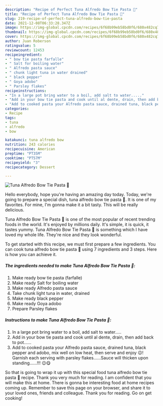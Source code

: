 ```yaml
---
description: "Recipe of Perfect Tuna Alfredo Bow Tie Pasta 🍝"
title: "Recipe of Perfect Tuna Alfredo Bow Tie Pasta 🍝"
slug: 219-recipe-of-perfect-tuna-alfredo-bow-tie-pasta
date: 2021-12-08T06:33:28.347Z
image: https://img-global.cpcdn.com/recipes/6f68b99eb58bd0f6/680x482cq70/tuna-alfredo-bow-tie-pasta-recipe-main-photo.jpg
thumbnail: https://img-global.cpcdn.com/recipes/6f68b99eb58bd0f6/680x482cq70/tuna-alfredo-bow-tie-pasta-recipe-main-photo.jpg
cover: https://img-global.cpcdn.com/recipes/6f68b99eb58bd0f6/680x482cq70/tuna-alfredo-bow-tie-pasta-recipe-main-photo.jpg
author: Juan Roberson
ratingvalue: 5
reviewcount: 12453
recipeingredient:
- " bow tie pasta farfalle"
- " Salt for boiling water"
- " Alfredo pasta sauce"
- " chunk light tuna in water drained"
- " black pepper"
- " Goya adobo"
- " Parsley flakes"
recipeinstructions:
- "In a large pot bring water to a boil, add salt to water....."
- "Add in your bow tie pasta and cook until al dente, drain, then add back to pot......"
- "Add to cooked pasta your Alfredo pasta sauce, drained tuna, black pepper and adobo, mix well on low heat, then serve and enjoy 😉! Garnish each serving with parsley flakes......Sauce will thicken upon standing......!!! 😉😋"
categories:
- Recipe
tags:
- tuna
- alfredo
- bow

katakunci: tuna alfredo bow 
nutrition: 243 calories
recipecuisine: American
preptime: "PT35M"
cooktime: "PT57M"
recipeyield: "3"
recipecategory: Dessert

---
```



![Tuna Alfredo Bow Tie Pasta 🍝](https://img-global.cpcdn.com/recipes/6f68b99eb58bd0f6/680x482cq70/tuna-alfredo-bow-tie-pasta-recipe-main-photo.jpg)

Hello everybody, hope you're having an amazing day today. Today, we're going to prepare a special dish, tuna alfredo bow tie pasta 🍝. It is one of my favorites. For mine, I'm gonna make it a bit tasty. This will be really delicious.

Tuna Alfredo Bow Tie Pasta 🍝 is one of the most popular of recent trending foods in the world. It's enjoyed by millions daily. It's simple, it is quick, it tastes yummy. Tuna Alfredo Bow Tie Pasta 🍝 is something which I have loved my whole life. They're nice and they look wonderful.




To get started with this recipe, we must first prepare a few ingredients. You can cook tuna alfredo bow tie pasta 🍝 using 7 ingredients and 3 steps. Here is how you can achieve it.

<!--inarticleads1-->

##### The ingredients needed to make Tuna Alfredo Bow Tie Pasta 🍝:

1. Make ready  bow tie pasta (farfalle)
1. Make ready  Salt for boiling water
1. Make ready  Alfredo pasta sauce
1. Take  chunk light tuna in water, drained
1. Make ready  black pepper
1. Make ready  Goya adobo
1. Prepare  Parsley flakes




<!--inarticleads2-->

##### Instructions to make Tuna Alfredo Bow Tie Pasta 🍝:

1. In a large pot bring water to a boil, add salt to water.....
1. Add in your bow tie pasta and cook until al dente, drain, then add back to pot......
1. Add to cooked pasta your Alfredo pasta sauce, drained tuna, black pepper and adobo, mix well on low heat, then serve and enjoy 😉! Garnish each serving with parsley flakes......Sauce will thicken upon standing......!!! 😉😋




So that is going to wrap it up with this special food tuna alfredo bow tie pasta 🍝 recipe. Thank you very much for reading. I am confident that you will make this at home. There is gonna be interesting food at home recipes coming up. Remember to save this page on your browser, and share it to your loved ones, friends and colleague. Thank you for reading. Go on get cooking!
